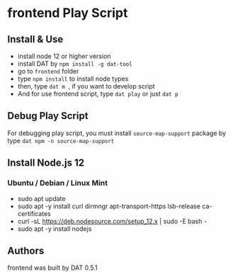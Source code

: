 # frontend Play Script

## Install & Use
- install node 12 or higher version
- install DAT by `npm install -g dat-tool`
- go to `frontend` folder
- type `npm install` to install node types
- then, type `dat m `, if you want to develop script
- And for use frontend script, type `dat play` or just `dat p`

## Debug Play Script

For debugging play script, you must install `source-map-support` package by type `dat npm -n source-map-support`

## Install Node.js 12

### Ubuntu / Debian / Linux Mint
- sudo apt update
- sudo apt -y install curl dirmngr apt-transport-https lsb-release ca-certificates
- curl -sL https://deb.nodesource.com/setup_12.x | sudo -E bash -
- sudo apt -y install nodejs

## Authors
frontend was built by DAT 0.5.1
